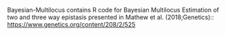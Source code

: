 Bayesian-Multilocus contains R code for Bayesian Multilocus Estimation of two and three way epistasis presented in Mathew et al. (2018;Genetics):: https://www.genetics.org/content/208/2/525
